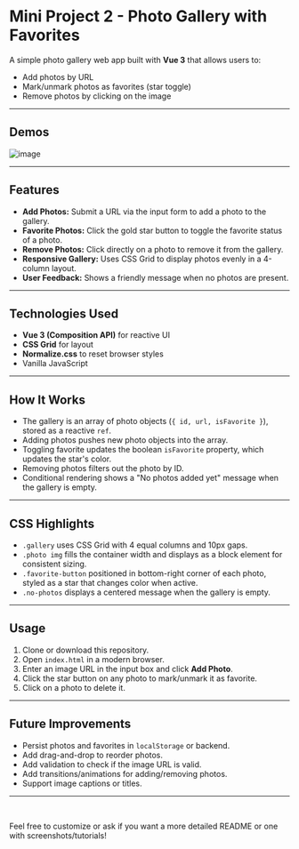 # Mini Project 2 - Photo Gallery with Favorites

A simple photo gallery web app built with **Vue 3** that allows users to:

- Add photos by URL
- Mark/unmark photos as favorites (star toggle)
- Remove photos by clicking on the image

---

## Demos
![image](https://github.com/user-attachments/assets/779b83fc-4d7a-4356-b1c2-24b5e439756c)

---

## Features

- **Add Photos:** Submit a URL via the input form to add a photo to the gallery.
- **Favorite Photos:** Click the gold star button to toggle the favorite status of a photo.
- **Remove Photos:** Click directly on a photo to remove it from the gallery.
- **Responsive Gallery:** Uses CSS Grid to display photos evenly in a 4-column layout.
- **User Feedback:** Shows a friendly message when no photos are present.

---

## Technologies Used

- **Vue 3 (Composition API)** for reactive UI
- **CSS Grid** for layout
- **Normalize.css** to reset browser styles
- Vanilla JavaScript

---

## How It Works

- The gallery is an array of photo objects (`{ id, url, isFavorite }`), stored as a reactive `ref`.
- Adding photos pushes new photo objects into the array.
- Toggling favorite updates the boolean `isFavorite` property, which updates the star's color.
- Removing photos filters out the photo by ID.
- Conditional rendering shows a "No photos added yet" message when the gallery is empty.

---

## CSS Highlights

- `.gallery` uses CSS Grid with 4 equal columns and 10px gaps.
- `.photo img` fills the container width and displays as a block element for consistent sizing.
- `.favorite-button` positioned in bottom-right corner of each photo, styled as a star that changes color when active.
- `.no-photos` displays a centered message when the gallery is empty.

---

## Usage

1. Clone or download this repository.
2. Open `index.html` in a modern browser.
3. Enter an image URL in the input box and click **Add Photo**.
4. Click the star button on any photo to mark/unmark it as favorite.
5. Click on a photo to delete it.

---

## Future Improvements

- Persist photos and favorites in `localStorage` or backend.
- Add drag-and-drop to reorder photos.
- Add validation to check if the image URL is valid.
- Add transitions/animations for adding/removing photos.
- Support image captions or titles.

---

<br>

Feel free to customize or ask if you want a more detailed README or one with screenshots/tutorials!
